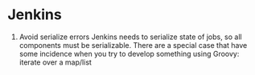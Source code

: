 # Jenkins

1. Avoid serialize errors
Jenkins needs to serialize state of jobs, so all components must be serializable. There are a special case that have some incidence when you try to develop something using Groovy: iterate over a map/list
